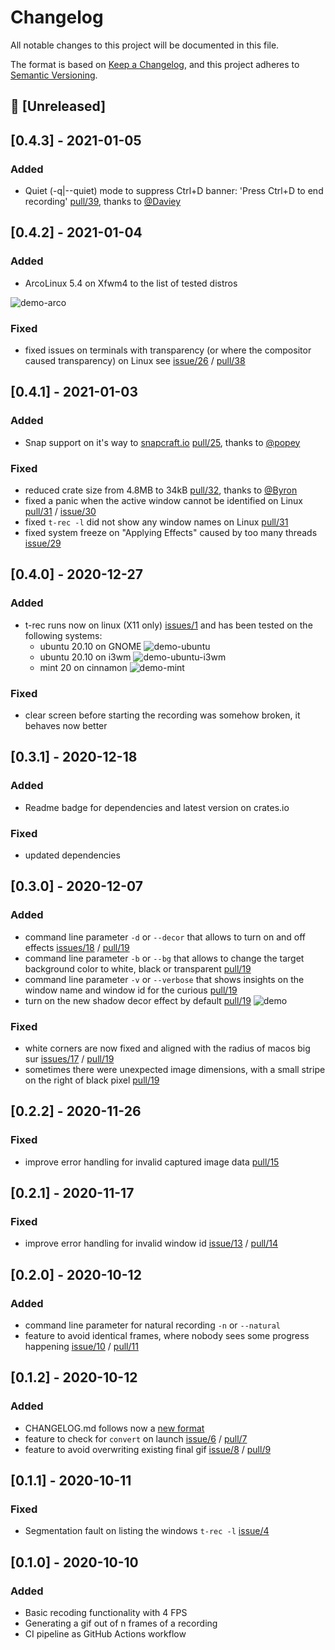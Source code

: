 # Changelog
All notable changes to this project will be documented in this file.

The format is based on [Keep a Changelog](https://keepachangelog.com/en/1.0.0/),
and this project adheres to [Semantic Versioning](https://semver.org/spec/v2.0.0.html).

## 🎯 [Unreleased]

## [0.4.3] - 2021-01-05
### Added
- Quiet (-q|--quiet) mode to suppress Ctrl+D banner: 'Press Ctrl+D to end recording' [pull/39](https://github.com/sassman/t-rec-rs/pull/39), thanks to [@Daviey](https://github.com/Daviey)

## [0.4.2] - 2021-01-04
### Added
- ArcoLinux 5.4 on Xfwm4 to the list of tested distros

![demo-arco](./docs/demo-arco-xfwm4.gif)

### Fixed
- fixed issues on terminals with transparency (or where the compositor caused transparency) on Linux see [issue/26](https://github.com/sassman/t-rec-rs/issues/26) / [pull/38](https://github.com/sassman/t-rec-rs/pull/38)

## [0.4.1] - 2021-01-03
### Added
- Snap support on it's way to [snapcraft.io](https://snapcraft.io/t-rec) [pull/25], thanks to [@popey](https://github.com/popey)
### Fixed
- reduced crate size from 4.8MB to 34kB [pull/32], thanks to [@Byron](https://github.com/Byron)
- fixed a panic when the active window cannot be identified on Linux [pull/31] / [issue/30]
- fixed `t-rec -l` did not show any window names on Linux [pull/31]
- fixed system freeze on "Applying Effects" caused by too many threads [issue/29]

[pull/32]: https://github.com/sassman/t-rec-rs/pull/32
[pull/31]: https://github.com/sassman/t-rec-rs/pull/31
[pull/25]: https://github.com/sassman/t-rec-rs/pull/25
[issue/30]: https://github.com/sassman/t-rec-rs/issues/30
[issue/29]: https://github.com/sassman/t-rec-rs/issues/29

## [0.4.0] - 2020-12-27
### Added
- t-rec runs now on linux (X11 only) [issues/1] and has been tested on the following systems:
  - ubuntu 20.10 on GNOME ![demo-ubuntu](./docs/demo-ubuntu.gif)
  - ubuntu 20.10 on i3wm ![demo-ubuntu-i3wm](./docs/demo-ubuntu-i3wm.gif)
  - mint 20 on cinnamon ![demo-mint](./docs/demo-mint.gif)
  
[issues/1]: https://github.com/sassman/t-rec-rs/issues/1

### Fixed
- clear screen before starting the recording was somehow broken, it behaves now better

## [0.3.1] - 2020-12-18
### Added
- Readme badge for dependencies and latest version on crates.io
### Fixed
- updated dependencies

## [0.3.0] - 2020-12-07
### Added
- command line parameter `-d` or `--decor` that allows to turn on and off effects [issues/18] / [pull/19]
- command line parameter `-b` or `--bg` that allows to change the target background color to white, black or transparent [pull/19]
- command line parameter `-v` or `--verbose` that shows insights on the window name and window id for the curious [pull/19]
- turn on the new shadow decor effect by default [pull/19]
![demo](./docs/demo-shadow.gif)

[pull/19]: https://github.com/sassman/t-rec-rs/pull/19
[issues/18]: https://github.com/sassman/t-rec-rs/issues/18

### Fixed
- white corners are now fixed and aligned with the radius of macos big sur [issues/17] / [pull/19]
- sometimes there were unexpected image dimensions, with a small stripe on the right of black pixel [pull/19]

[pull/19]: https://github.com/sassman/t-rec-rs/pull/19
[issues/17]: https://github.com/sassman/t-rec-rs/issues/17

## [0.2.2] - 2020-11-26
### Fixed
- improve error handling for invalid captured image data [pull/15]
  
[pull/15]: https://github.com/sassman/t-rec-rs/pull/15

## [0.2.1] - 2020-11-17
### Fixed
- improve error handling for invalid window id [issue/13] / [pull/14]
  
[issue/13]: https://github.com/sassman/t-rec-rs/issues/13
[pull/14]: https://github.com/sassman/t-rec-rs/pull/14

## [0.2.0] - 2020-10-12
### Added
- command line parameter for natural recording `-n` or `--natural`
- feature to avoid identical frames, where nobody sees some progress happening [issue/10] / [pull/11]
  
[issue/10]: https://github.com/sassman/t-rec-rs/issues/10
[pull/11]: https://github.com/sassman/t-rec-rs/pull/11

## [0.1.2] - 2020-10-12
### Added
- CHANGELOG.md follows now a [new format](https://keepachangelog.com/en/1.0.0/)
- feature to check for `convert` on launch [issue/6] / [pull/7]
- feature to avoid overwriting existing final gif [issue/8] / [pull/9]

[issue/6]: https://github.com/sassman/t-rec-rs/issues/6
[issue/8]: https://github.com/sassman/t-rec-rs/issues/8
[pull/7]: https://github.com/sassman/t-rec-rs/pull/7
[pull/9]: https://github.com/sassman/t-rec-rs/pull/9

## [0.1.1] - 2020-10-11
### Fixed
- Segmentation fault on listing the windows `t-rec -l` [issue/4]

## [0.1.0] - 2020-10-10
### Added
- Basic recoding functionality with 4 FPS
- Generating a gif out of n frames of a recording
- CI pipeline as GitHub Actions workflow

[issue/4]: https://github.com/sassman/t-rec-rs/issues/4
